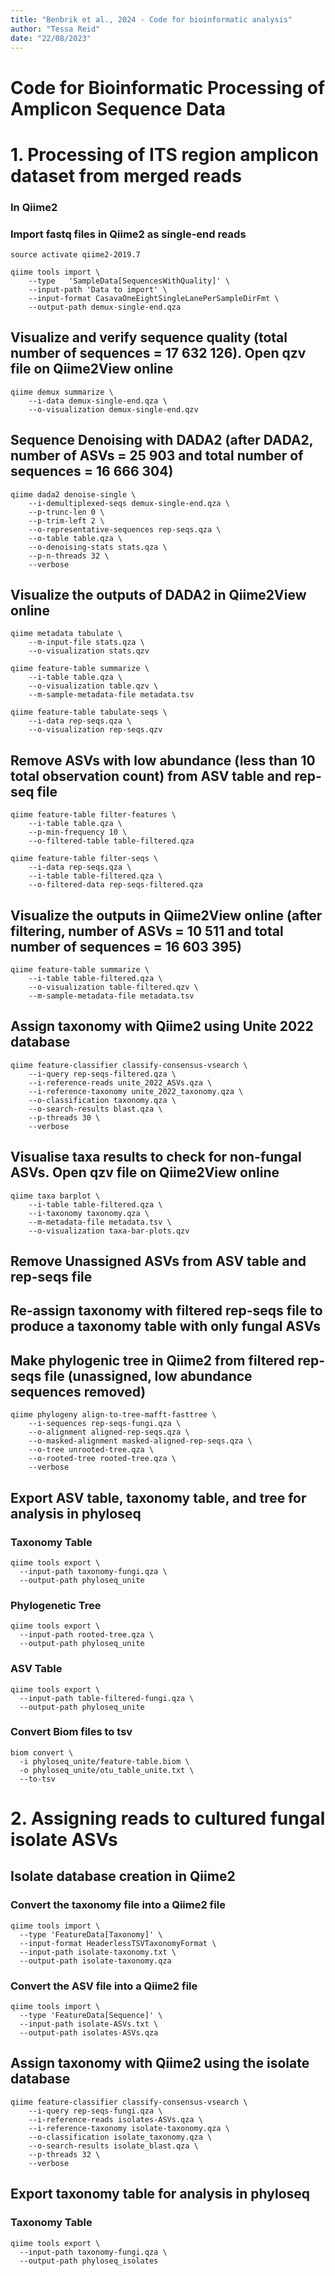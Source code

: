 ```yaml
---
title: "Benbrik et al., 2024 - Code for bioinformatic analysis"
author: "Tessa Reid"
date: "22/08/2023"
---
```

# Code for Bioinformatic Processing of Amplicon Sequence Data


# 1. Processing of ITS region amplicon dataset from merged reads
### In Qiime2
### Import fastq files in Qiime2 as single-end reads
```{r}
source activate qiime2-2019.7

qiime tools import \
    --type   'SampleData[SequencesWithQuality]' \
    --input-path 'Data to import' \
    --input-format CasavaOneEightSingleLanePerSampleDirFmt \
    --output-path demux-single-end.qza
```

## Visualize and verify sequence quality (total number of sequences = 17 632 126). Open qzv file on Qiime2View online
```{r}
qiime demux summarize \
    --i-data demux-single-end.qza \
    --o-visualization demux-single-end.qzv
```


## Sequence Denoising with DADA2 (after DADA2, number of ASVs = 25 903 and total number of sequences = 16 666 304)
```{r}
qiime dada2 denoise-single \
    --i-demultiplexed-seqs demux-single-end.qza \
    --p-trunc-len 0 \
    --p-trim-left 2 \
    --o-representative-sequences rep-seqs.qza \
    --o-table table.qza \
    --o-denoising-stats stats.qza \
    --p-n-threads 32 \
    --verbose
```

## Visualize the outputs of DADA2 in Qiime2View online
```{r}
qiime metadata tabulate \
    --m-input-file stats.qza \
    --o-visualization stats.qzv

qiime feature-table summarize \
    --i-table table.qza \
    --o-visualization table.qzv \
    --m-sample-metadata-file metadata.tsv

qiime feature-table tabulate-seqs \
    --i-data rep-seqs.qza \
    --o-visualization rep-seqs.qzv
```

## Remove ASVs with low abundance (less than 10 total observation count) from ASV table and rep-seq file
```{r}
qiime feature-table filter-features \
    --i-table table.qza \
    --p-min-frequency 10 \
    --o-filtered-table table-filtered.qza

qiime feature-table filter-seqs \
    --i-data rep-seqs.qza \
    --i-table table-filtered.qza \
    --o-filtered-data rep-seqs-filtered.qza
```

## Visualize the outputs in Qiime2View online (after filtering, number of ASVs = 10 511 and total number of sequences = 16 603 395)
```{r}
qiime feature-table summarize \
    --i-table table-filtered.qza \
    --o-visualization table-filtered.qzv \
    --m-sample-metadata-file metadata.tsv
```

## Assign taxonomy with Qiime2 using Unite 2022 database
```{r}
qiime feature-classifier classify-consensus-vsearch \
    --i-query rep-seqs-filtered.qza \
    --i-reference-reads unite_2022_ASVs.qza \
    --i-reference-taxonomy unite_2022_taxonomy.qza \
    --o-classification taxonomy.qza \
    --o-search-results blast.qza \
    --p-threads 30 \
    --verbose
```

## Visualise taxa results to check for non-fungal ASVs. Open qzv file on Qiime2View online
```{r}
qiime taxa barplot \
    --i-table table-filtered.qza \
    --i-taxonomy taxonomy.qza \
    --m-metadata-file metadata.tsv \
    --o-visualization taxa-bar-plots.qzv
```

## Remove Unassigned ASVs from ASV table and rep-seqs file
## Re-assign taxonomy with filtered rep-seqs file to produce a taxonomy table with only fungal ASVs


## Make phylogenic tree in Qiime2 from filtered rep-seqs file (unassigned, low abundance sequences removed)
```{r}
qiime phylogeny align-to-tree-mafft-fasttree \
    --i-sequences rep-seqs-fungi.qza \
    --o-alignment aligned-rep-seqs.qza \
    --o-masked-alignment masked-aligned-rep-seqs.qza \
    --o-tree unrooted-tree.qza \
    --o-rooted-tree rooted-tree.qza \
    --verbose
```


## Export ASV table, taxonomy table, and tree for analysis in phyloseq

### Taxonomy Table
```{r}
qiime tools export \
  --input-path taxonomy-fungi.qza \
  --output-path phyloseq_unite
```

### Phylogenetic Tree
```{r}
qiime tools export \
  --input-path rooted-tree.qza \
  --output-path phyloseq_unite
```

### ASV Table
```{r}
qiime tools export \
  --input-path table-filtered-fungi.qza \
  --output-path phyloseq_unite
```

### Convert Biom files to tsv
```{r}
biom convert \
  -i phyloseq_unite/feature-table.biom \
  -o phyloseq_unite/otu_table_unite.txt \
  --to-tsv
```


# 2. Assigning reads to cultured fungal isolate ASVs

## Isolate database creation in Qiime2

### Convert the taxonomy file into a Qiime2 file
```{r}
qiime tools import \
  --type 'FeatureData[Taxonomy]' \
  --input-format HeaderlessTSVTaxonomyFormat \
  --input-path isolate-taxonomy.txt \
  --output-path isolate-taxonomy.qza
```

### Convert the ASV file into a Qiime2 file
```{r}
qiime tools import \
  --type 'FeatureData[Sequence]' \
  --input-path isolate-ASVs.txt \
  --output-path isolates-ASVs.qza
```


## Assign taxonomy with Qiime2 using the isolate database
```{r}
qiime feature-classifier classify-consensus-vsearch \
    --i-query rep-seqs-fungi.qza \
    --i-reference-reads isolates-ASVs.qza \
    --i-reference-taxonomy isolate-taxonomy.qza \
    --o-classification isolate_taxonomy.qza \
    --o-search-results isolate_blast.qza \
    --p-threads 32 \
    --verbose
```


## Export taxonomy table for analysis in phyloseq

### Taxonomy Table
```{r}
qiime tools export \
  --input-path taxonomy-fungi.qza \
  --output-path phyloseq_isolates
```
